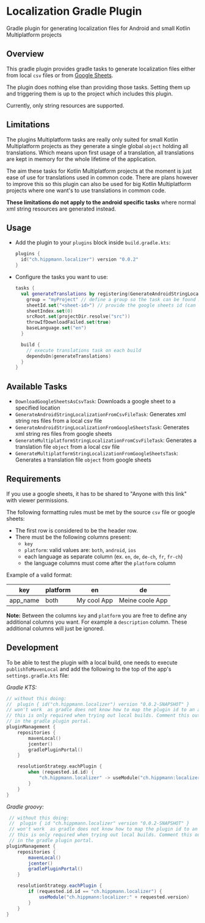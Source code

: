 # Localization Gradle Plugin
Gradle plugin for generating localization files for Android and small Kotlin Multiplatform projects

## Overview
This gradle plugin provides gradle tasks to generate localization files either from local `csv` files or from [Google Sheets](https://www.google.com/sheets/about/).

The plugin does nothing else than providing those tasks. Setting them up and triggering them is up to the project which includes this plugin.

Currently, only string resources are supported.


## Limitations
The plugins Multiplatform tasks are really only suited for small Kotlin Multiplatform projects as they generate a single global `object` holding all translations. Which means upon first usage of a translation, all translations are kept in memory for the whole lifetime of the application.

The aim these tasks for Kotlin Multiplatform projects at the moment is just ease of use for translations used in common code. There are plans however to improve this so this plugin can also be used for big Kotlin Multiplatform projects where one want's to use translations in common code.

**These limitations do not apply to the android specific tasks** where normal xml string resources are generated instead.


## Usage
- Add the plugin to your `plugins` block inside `build.gradle.kts`:
    ```kotlin
  plugins {
      id("ch.hippmann.localizer") version "0.0.2"
  }
    ```

- Configure the tasks you want to use:
    ```kotlin
  tasks {
      val generateTranslations by registering(GenerateAndroidStringLocalizationFromGoogleSheetsTask::class) {
        group = "myProject" // define a group so the task can be found more easily on the gradle tasks tab in the IDE
        sheetId.set("<sheet-id>") // provide the google sheets id (can be found in the url of the sheet)
        sheetIndex.set(0)
        srcRoot.set(projectDir.resolve("src"))
        throwIfDownloadFailed.set(true)
        baseLanguage.set("en")
      }
  
      build {
        // execute translations task on each build
        dependsOn(generateTranslations)
      }
  }
    ```

## Available Tasks
- `DownloadGoogleSheetsAsCsvTask`: Downloads a google sheet to a specified location
- `GenerateAndroidStringLocalizationFromCsvFileTask`: Generates xml string res files from a local csv file
- `GenerateAndroidStringLocalizationFromGoogleSheetsTask`: Generates xml string res files from google sheets
- `GenerateMultiplatformStringLocalizationFromCsvFileTask`: Generates a translation file `object` from a local csv file
- `GenerateMultiplatformStringLocalizationFromGoogleSheetsTask`: Generates a translation file `object` from google sheets


## Requirements
If you use a google sheets, it has to be shared to "Anyone with this link" with viewer permissions.

The following formatting rules must be met by the source `csv` file or google sheets:
- The first row is considered to be the header row.
- There must be the following columns present:
  - `key`
  - `platform`: valid values are: `both`, `android`, `ios`
  - each language as separate column (ex. `en`, `de`, `de-ch`, `fr`, `fr-ch`)
  - the language columns must come after the `platform` column

Example of a valid format:

| key      | platform | en          | de              |
|----------|----------|-------------|-----------------|
| app_name | both     | My cool App | Meine coole App |

**Note:** Between the columns `key` and `platform` you are free to define any additional columns you want. For example a `description` column. These additional columns will just be ignored.

## Development
To be able to test the plugin with a local build, one needs to execute `publishToMavenLocal` and add the following to
the top of the app's `settings.gradle.kts` file:

*Gradle KTS:*
 ```kotlin
 // without this doing:
 //  plugin { id("ch.hippmann.localizer") version "0.0.2-SNAPSHOT" }
 // won't work  as gradle does not know how to map the plugin id to an actual artifact.
 // this is only required when trying out local builds. Comment this out when trying out a plugin published
 // in the gradle plugin portal.
 pluginManagement {
     repositories {
         mavenLocal()
         jcenter()
         gradlePluginPortal()
     }
 
     resolutionStrategy.eachPlugin {
         when (requested.id.id) {
             "ch.hippmann.localizer" -> useModule("ch.hippmann:localizer:${requested.version}")
         }
     }
 }

```
*Gradle groovy:*
```groovy
 // without this doing:
 //  plugin { id "ch.hippmann.localizer" version "0.0.2-SNAPSHOT" }
 // won't work  as gradle does not know how to map the plugin id to an actual artifact.
 // this is only required when trying out local builds. Comment this out when trying out a plugin published
 // in the gradle plugin portal.
pluginManagement {
    repositories {
        mavenLocal()
        jcenter()
        gradlePluginPortal()
    }

    resolutionStrategy.eachPlugin {
        if (requested.id.id == "ch.hippmann.localizer") {
            useModule("ch.hippmann:localizer:" + requested.version)
        }
    }
}
```

